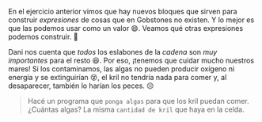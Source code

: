 <gs-attire attire-url="https://raw.githubusercontent.com/MumukiProject/mumuki-guia-gobstones-funciones-kids/master/assets/attires/config_1551902332080.json"></gs-attire>

<gs-toolbox toolbox-url="https://raw.githubusercontent.com/MumukiProject/mumuki-guia-gobstones-funciones-kids/master/assets/toolbox_1551901655763.xml"></gs-toolbox>

 
En el ejercicio anterior vimos que hay nuevos bloques que sirven para construir _expresiones_ de cosas que en Gobstones no existen. Y lo mejor es que las podemos usar como un valor :smile:. Veamos qué otras expresiones podemos construir. :eyes:

Dani nos cuenta que _todos_ los eslabones de la _cadena_ son _muy importantes_ para el resto :satisfied:. Por eso, ¡tenemos que cuidar mucho nuestros mares! Si los contaminamos, las algas no pueden producir oxígeno ni energía y se extinguirían :dizzy_face:, el kril no tendría nada para comer y, al desaparecer, también lo harían los peces. :pensive:

> Hacé un programa que `ponga algas` para que los kril puedan comer. ¿Cuántas algas? La misma `cantidad de kril` que haya en la celda.
